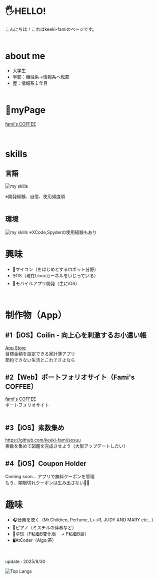 # 🖐️HELLO!
こんにちは！これはkeeki-famiのページです。
<br>
　　
# about me
- 大学生
- 学部：機械系→情報系へ転部
- 歴：情報系１年目<br>
　　
# 🔗myPage
<a href="https://keeki-fami.github.io">fami's COFFEE</a><br>

<br>
  

# skills
## 言語
<img alt="my skills" src="https://skillicons.dev/icons?theme=dark&perline=8&i=swift,python,javascript,c,java,html,css,arduino,RxSwift" />  

※開発経験、自信、使用頻度順  
<br>

## 環境
<img alt="my skills" src="https://skillicons.dev/icons?theme=dark&perline=7&i=eclipse,visualstudio,vscode" />  
※XCode,Spyderの使用経験もあり
<br>

# 興味
- 🤖マイコン（をはじめとするロボット分野）
- 🖲️OS（現在Linuxカーネルをいじっている）
- 🍎モバイルアプリ開発（主にiOS）
<br>

# 制作物（App）
## #1【iOS】Coilin - 向上心を刺激するお小遣い帳
<a href="https://apps.apple.com/jp/app/coilin-%E5%90%91%E4%B8%8A%E5%BF%83%E3%82%92%E5%88%BA%E6%BF%80%E3%81%99%E3%82%8B%E3%81%8A%E5%B0%8F%E9%81%A3%E3%81%84%E5%B8%B3/id6743780127">App Store</a>  
目標金額を設定できる家計簿アプリ<br>
節約できない生活とこれでさよなら
<br>
## #2【Web】ポートフォリオサイト（Fami's COFFEE）
<a href="https://keeki-fami.github.io">fami's COFFEE</a><br>
ポートフォリオサイト<br>
<br>
## #3【iOS】素数集め
https://github.com/keeki-fami/sosuu  
素数を集めて図鑑を完成させよう（大型アップデートしたい）
<br>

## #4【iOS】Coupon Holder
Coming soon...
アプリで無料クーポンを管理<br>
もう、期限切れクーポンは生み出さない🫵😡

# 趣味
- 🎧音楽を聴く（Mr.Children, Perfume, L↔︎R, JUDY AND MARY etc...）
- 🎹ピアノ（ミスチルの伴奏など）
- 🏓卓球（F粘着B変化表　→ F粘着B裏）
- 🖥️AtCoder（Algo:茶）
<br>

update : 2025/8/30

![Top Langs](https://github-readme-stats.vercel.app/api/top-langs/?username=keeki-fami&layout=compact)
